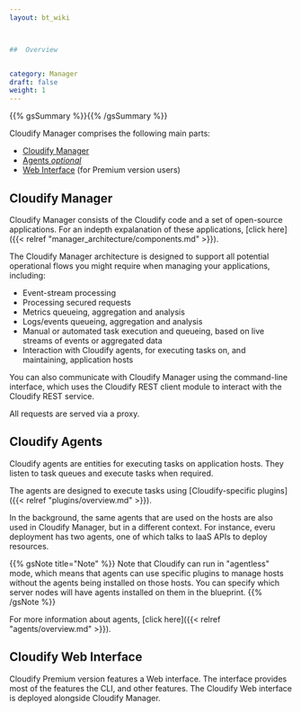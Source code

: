 ```yaml
---
layout: bt_wiki



##  Overview


category: Manager
draft: false
weight: 1
---
```

{{% gsSummary %}}{{% /gsSummary %}}


Cloudify Manager comprises the following main parts:

* [Cloudify Manager](#cloudify-manager)
* [Agents _optional_](#cloudify-agents) 
* [Web Interface](#cloudify-web-interface) (for Premium version users)

## Cloudify Manager

Cloudify Manager consists of the Cloudify code and a set of open-source applications. For an indepth expalanation of these applications, [click here]({{< relref "manager_architecture/components.md" >}}).

The Cloudify Manager architecture is designed to support all potential operational flows you might require when managing your applications, including:

* Event-stream processing
* Processing secured requests
* Metrics queueing, aggregation and analysis
* Logs/events queueing, aggregation and analysis
* Manual or automated task execution and queueing, based on live streams of events or aggregated data
* Interaction with Cloudify agents, for executing tasks on, and maintaining, application hosts

You can also communicate with Cloudify Manager using the command-line interface, which uses the Cloudify REST client module to interact with the Cloudify REST service.

All requests are served via a proxy.

## Cloudify Agents

Cloudify agents are entities for executing tasks on application hosts. They listen to task queues and execute tasks when required.

The agents are designed to execute tasks using [Cloudify-specific plugins]({{< relref "plugins/overview.md" >}}).

In the background, the same agents that are used on the hosts are also used in Cloudify Manager, but in a different context. For instance, everu deployment has two agents, one of which talks to IaaS APIs to deploy resources.

{{% gsNote title="Note" %}}
Note that Cloudify can run in "agentless" mode, which means that agents can use specific plugins to manage hosts without the agents being installed on those hosts. You can specify which server nodes will have agents installed on them in the blueprint.
{{% /gsNote %}}

For more information about agents, [click here]({{< relref "agents/overview.md" >}}).

## Cloudify Web Interface

Cloudify Premium version features a Web interface. The interface provides most of the features the CLI, and other features. The Cloudify Web interface is deployed alongside Cloudify Manager.
